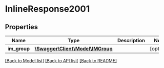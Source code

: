 # InlineResponse2001

## Properties
Name | Type | Description | Notes
------------ | ------------- | ------------- | -------------
**im_group** | [**\Swagger\Client\Model\IMGroup**](IMGroup.md) |  | [optional] 

[[Back to Model list]](../README.md#documentation-for-models) [[Back to API list]](../README.md#documentation-for-api-endpoints) [[Back to README]](../README.md)


